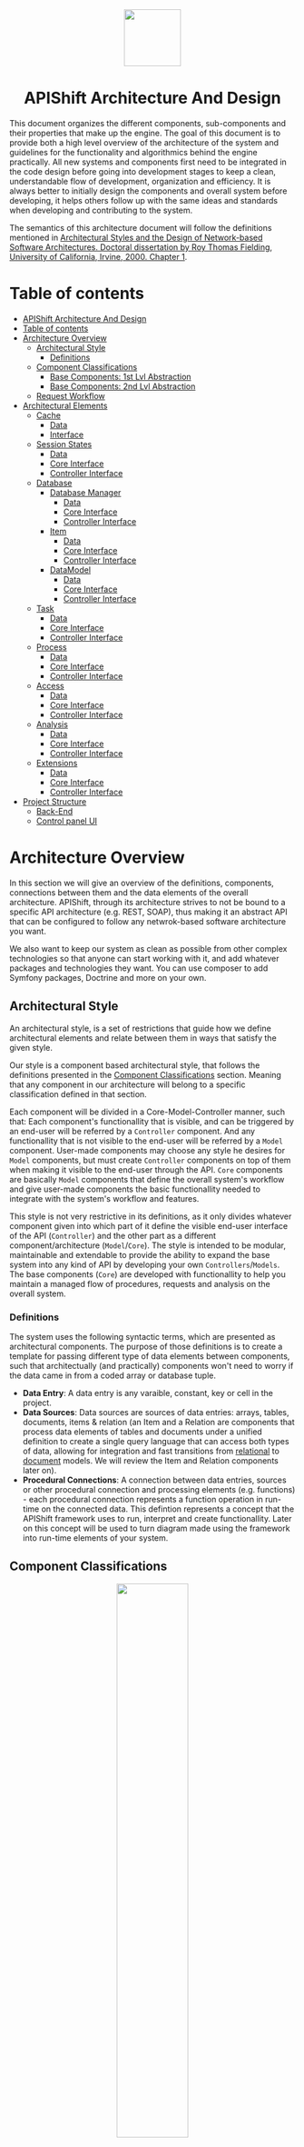 <div align="center">
<img width="100px" src="https://raw.githubusercontent.com/DevShiftTeam/APIShift/master/images/apishift-logo.png">

# APIShift Architecture And Design
</div>

This document organizes the different components, sub-components and their properties that make up the engine. The goal of this document is to provide both a high level overview of the architecture of the system and guidelines for the functionality and algorithmics behind the engine practically. All new systems and components first need to be integrated in the code design before going into development stages to keep a clean, understandable flow of development, organization and efficiency. It is always better to initially design the components and overall system before developing, it helps others follow up with the same ideas and standards when developing and contributing to the system.

The semantics of this architecture document will follow the definitions mentioned in [Architectural Styles and the Design of Network-based Software Architectures. Doctoral dissertation by Roy Thomas Fielding, University of California, Irvine, 2000. Chapter 1](https://www.ics.uci.edu/~fielding/pubs/dissertation/software_arch.htm).

# Table of contents
- [APIShift Architecture And Design](#apishift-architecture-and-design)
- [Table of contents](#table-of-contents)
- [Architecture Overview](#architecture-overview)
  - [Architectural Style](#architectural-style)
    - [Definitions](#definitions)
  - [Component Classifications](#component-classifications)
    - [Base Components: 1st Lvl Abstraction](#base-components-1st-lvl-abstraction)
    - [Base Components: 2nd Lvl Abstraction](#base-components-2nd-lvl-abstraction)
  - [Request Workflow](#request-workflow)
- [Architectural Elements](#architectural-elements)
  - [Cache](#cache)
    - [Data](#data)
    - [Interface](#interface)
  - [Session States](#session-states)
    - [Data](#data-1)
    - [Core Interface](#core-interface)
    - [Controller Interface](#controller-interface)
  - [Database](#database)
    - [Database Manager](#database-manager)
      - [Data](#data-2)
      - [Core Interface](#core-interface-1)
      - [Controller Interface](#controller-interface-1)
    - [Item](#item)
      - [Data](#data-3)
      - [Core Interface](#core-interface-2)
      - [Controller Interface](#controller-interface-2)
    - [DataModel](#datamodel)
      - [Data](#data-4)
      - [Core Interface](#core-interface-3)
      - [Controller Interface](#controller-interface-3)
  - [Task](#task)
    - [Data](#data-5)
    - [Core Interface](#core-interface-4)
    - [Controller Interface](#controller-interface-4)
  - [Process](#process)
    - [Data](#data-6)
    - [Core Interface](#core-interface-5)
    - [Controller Interface](#controller-interface-5)
  - [Access](#access)
    - [Data](#data-7)
    - [Core Interface](#core-interface-6)
    - [Controller Interface](#controller-interface-6)
  - [Analysis](#analysis)
    - [Data](#data-8)
    - [Core Interface](#core-interface-7)
    - [Controller Interface](#controller-interface-7)
  - [Extensions](#extensions)
    - [Data](#data-9)
    - [Core Interface](#core-interface-8)
    - [Controller Interface](#controller-interface-8)
- [Project Structure](#project-structure)
  - [Back-End](#back-end)
  - [Control panel UI](#control-panel-ui)

# Architecture Overview
In this section we will give an overview of the definitions, components, connections between them and the data elements of the overall architecture. APIShift, through its architecture strives to not be bound to a specific API architecture (e.g. REST, SOAP), thus making it an abstract API that can be configured to follow any netwrok-based software architecture you want.

We also want to keep our system as clean as possible from other complex technologies so that anyone can start working with it, and add whatever packages and technologies they want. You can use composer to add Symfony packages, Doctrine and more on your own.

## Architectural Style
An architectural style, is a set of restrictions that guide how we define architectural elements and relate between them in ways that satisfy the given style.

Our style is a component based architectural style, that follows the definitions presented in the [Component Classifications](#component-classifications) section. Meaning that any component in our architecture will belong to a specific classification defined in that section.

Each component will be divided in a Core-Model-Controller manner, such that: Each component's functionallity that is visible, and can be triggered by an end-user will be referred by a `Controller` component. And any functionallity that is not visible to the end-user will be referred by a `Model` component. User-made components may choose any style he desires for `Model` components, but must create `Controller` components on top of them when making it visible to the end-user through the API. `Core` components are basically `Model` components  that define the overall system's workflow and give user-made components the basic functionallity needed to integrate with the system's workflow and features.

This style is not very restrictive in its definitions, as it only divides whatever component given into which part of it define the visible end-user interface of the API (`Controller`) and the other part as a different component/architecture (`Model`/`Core`). The style is intended to be modular, maintainable and extendable to provide the ability to expand the base system into any kind of API by developing your own `Controllers`/`Models`. The base components (`Core`) are developed with functionallity to help you maintain a managed flow of procedures, requests and analysis on the overall system.

### Definitions
The system uses the following syntactic terms, which are presented as architectural components. The purpose of those definitions is to create a template for passing different type of data elements between components, such that architectually (and practically) components won't need to worry if the data came in from a coded array or database tuple.

 * __Data Entry__: A data entry is any varaible, constant, key or cell in the project.
 * __Data Sources__: Data sources are sources of data entries: arrays, tables, documents, items & relation (an Item and a Relation are components that process data elements of tables and documents under a unified definition to create a single query language that can access both types of data, allowing for integration and fast transitions from [relational](https://en.wikipedia.org/wiki/Relational_database) to [document](https://en.wikipedia.org/wiki/Document-oriented_database) models. We will review the Item and Relation components later on).
 * __Procedural Connections__: A connection between data entries, sources or other procedural connection and processing elements (e.g. functions) - each procedural connection represents a function operation in run-time on the connected data. This defintion represents a concept that the APIShift framework uses to run, interpret and create functionallity. Later on this concept will be used to turn diagram made using the framework into run-time elements of your system.

## Component Classifications
<div align="center">
<img width="50%" src="https://gitlab.com/lesscomplexity/apishift/-/raw/master/images/Architecture.png">
</div>

The diagram above shows the different classifications each component can  belong to. The purpose of these classification is to create an abstraction above the architectural components that can, in theory, classify any type of API or server components into these definitions for providing a scalable and modular system to build any type of API/Server. These classification are built around the idea that anyone can define & add it's own components, and classify them according to this model. Then the base components are created with definitions and connections that abide this classification, and the ability to expand their functionallity and architecture by combining other components in the same classification, to fit the desired architecture of any API/server the developer wishes to make.

### Base Components: 1st Lvl Abstraction
The system defines 3 main base concepts that give the basic functionallity to configure metadata, and have access to long and short term memory.
1. __Core Configurations__: Holds the framework's configurations. For example, credentials for connecting to the main database, and other hardcoded metadata. Practically the core file is defined during system installation. 
    * [Core Configurations Class](machine/core/Configurations.php)
2. __Database__: The components that manage and communicate with the database to access the 'long-term memory' of the framework from code and translate between different database models.
    * [PDO Objects Collection Class](machine/core/DataModelManager.php)
    * [Data Structure Manager Class](machine/core/DataModelManager.php)
    * [Item Class](machine/core/Item.php)
    * [Relation Class](machine/core/Relation.php)
3. __Session__: The components that manage the data elements and data strcuture and how they change per each session. Practically, in PHP terms, each session at any point in run-time has PHP array (key-value) defining the structure and data of the session stored in the `$_SESSION` variable, which our system refers to as the current session state. Can be considered as a 'short-term memory' of an API or BE.
    * [Session State Management Class](machine/core/SessionState.php)

### Base Components: 2nd Lvl Abstraction
The system also defines 3 higher level concepts that are using the base components to build up the logic, restrictions and analysis behind the requests of an API, and as a result, define modular and scalable components to handle it:
1. __Logic/Models__: Components that make use of the session, database and core of the API to provide `Model` functionallity. All these components are stored in the [models folder](machine/models), and later can also be made by creating procedures using the system's UI and attaching them using triggers  to other `Controllers`, `Models` and the overall lifecycle of the API.
    * [Task Management Class](machine/core/Task.php), Each task manages a collection of processes.
    * [Processes Management Class](machine/core/Process.php), Each process in a handler of procedural connections, and holds the functionallity to compile them in run-time.
2. __Access__: Components that provide functionallity to attaches validation procedures at run-time on the data/functionallity that an end-user wants to access/trigger. The access management tools are based on Tasks & Processes and complete autorizations using the session state.
    * [Authorization Class](machine/core/Authorizer.php)
3. __Analysis__: Components that are connected to other components of the system to accumulate usage data on the different components and the data that is transferred in the system to illustrate a analytic image of the system in terms of performance, access and usage.

Around all of these definitions, the engine defines __Controllers__ as the highest level of abstraction of an API it is concerned with. The controllers are components that contain all the possible requests that make up an API. Each controller makes use of logic, and is surrounded by access and analysis components to complete the full features of the API.

## Request Workflow
The APIShift framework provides a general workflow for each request, with an ecosystem that allows you to easily authenticate and analyze them. This workflow is configurable by the components and features of the system.

1. **Connect to main DB**: First and foremost, APIShift establishes a connection with the main DB, which contains the metadata needed to access to the cache, the session, run validation and authentcations on the server.
2. **Load default cache data**: The APIShift system caches metadata about the different sessions, database structure and more to speed up queries and operations.
3. **Load default session**: Loads the session, its structure and values.
4. **Validate Request**: Validates that the request format is valid. Check if request exists as a task (tasks will be discussed later), a controller method or an extension feature.
5. **Authorize Request**: Reaches the tasks that are attached as the authorization process of the request, compiles them, and by doing so confirms that the request can be accessed by the requesting end-user.
6. **Run Request**: If all the previous steps are completed successfully then the controller method requests by the user will be called.

Part 1 to 3 of this workflow is implemented by the [APIShift.php](machine/APIShift.php) file, and the other part 4 to 6 is implemented by the [API.php](machine/API.php) file. This separation is made so that if a developer wishes to implement server-side rendering or his own components using the framework's features, he can simply include the APIShift.php file, while the API.php file serves at the head file from which requests to the API controllers are made.

# Architectural Elements
This title will discuss the different components, connectors and data elements of the famework, their features, interfaces and responsibility.

## Cache
The cache an interface of a component that provides a handler for cache systems that can work ob different cache systems while hiding the implementation details behind the interface. The cache system is provided by the [CacheManager](machine/core/CacheManager.php).

### Data
> No Data

### Interface
* `addSystem($system_type, $name, $data)` Add a new cache system (APU, MemCached, Redis). Will be implemented later. This function will be available later for extendability and so the system will be able to integrate into larger system.
* `initialize()` Initializaes the cache system and return if initialization was successful.
* `loadDefaults()` Loads the database tables taht are used for system calls to not spend time requesting data from the database for core operations that happen frequently.
* `set($key, $value, $ttl, $system_name)` Set/modify a varaible in cache. System name is by default "main" which refers to the main cache system defined in the installation.
* `get($key, $system_name)` Get a variable by name from cache.
* `exists($key, $system_name)` Returns true if a key exists.
* `getTable($table_name, $ttl)` Load table data into cache.
* `getFromTable($table_name, $id, $ttl)` Store element from DB to cache.

## Session States
A session, for a program, is a data structure that its values are stored per each client, usually from the start untill the end of the interaction with an additional timeout. Sessions are great tools to store a certain "state" about a client when exchanging requests, indicating our program who the client is - is it an admin? a player in our app? a premium user maybe? all these different clients have different restrictions on the functionallity and data they can access. APIShift allows you to define different session states easily and then assign access rules by these states to data, controllers and methods. The classes that manage the session states are the [core of the SessionState](machine/core/SessionState.php). The [controller interface SessionState](machine/controller/SessionState.php) allows for managing the session through API requests.

The core of the SessionState contains the logic and functions that manage the session states, their updates, authorization and communication with the database. The controller of the SessionState provides a interface that a user can use to manipulate the session state - for example change the session on a given request to indicate a login or logout, and more. Each session state has a state structure, indicating how the data about the state is saved, it also needs to know which data entries to take value from to fill them, and who are their children:

 * __Structure__: A map, in our case a PHP array structure, with keys without values. It can contain nested maps.
 * __Values__: Indicators to where to which data entry to get the values from to fill in the structure.
 * __Children__: Children states inherit and extend the structure and values of the parent state and use the same authorization process but with additional options or restrictions as you chose. For example a user session state can have a premium children state that applies to premium users and provides access to more features in your application.

To manage session states in your API visit the "Session" tab in the control panel.

### Data
 * ___session_state___ - Used to encapsulated the session data strcture at a given state for different types of clients, and other.
   * _id_ - Identifier of the state.
   * _name_ - Name identifying the state.
   * _inactive_timeout_ - Timeout untill system disposes of the session user when not active.
   * _active_timeout_ - Timeout until system disposes the session since whether active or not.
   * _auth_task_ - Authorization task running the procedure when a user requests a change into this state. A task can be your own function, more on tasks will be discussed later.
   * _parent_ - The parent session state of this session
 * ___session_state_structures___ - Defines the key-value store structure of the session in run-time.
   * _id_ - Personal identification.
   * _state_ - Identification of state this entry belongs to.
   * _key_ - Name of the value the entry is holding.
   * _entry_ - Identification of the data entry which the value coppied from with when state is changed.
   * _parent_ - Identification of the parent entry.

### Core Interface
More will be added later

### Controller Interface
More will be added later

## Database
This system is configurable from the control panel and comes to life in your code. The system defines the database structure using an Object + Graph model and translates this model to the relational and other NoSQL models (Which makes it both an [ORM](https://en.wikipedia.org/wiki/Object-relational_mapping) & [ODM](https://www.quora.com/What-is-Object-Document-Mapping)). Each entity\object is refered to as an Item (which not only represents a single table, but can reference multiple tables) and each connection, is refered to as a Relation - which in itself acts as an Item (Allowing for relations between relations). It is translated into the relational model - SQL, in future versions also to different NoSQL models for increased integration.

The system strives to provide a graphical framework for constructing data in the database and manage access to the data. The [DataModelManager](machine/core/DataModelManager.php), [Item](machine/core/Item.php) & [Relation](machine/core/Relation.php) serve as the components that work with the graphical framework and translate it to the database's query language for you.

In later versions, you will be able to save your data on different DB servers, and APIShift will manage it for you - acting as a data warehouse. To add, modify and remove long-term data in your application visit the "Database" tab in the control panel.

### Database Manager
More will be added later

#### Data
More will be added later

#### Core Interface
More will be added later

#### Controller Interface
More will be added later

### Item
More will be added later

#### Data
More will be added later

#### Core Interface
More will be added later

#### Controller Interface
More will be added later

### DataModel
When working with database components of the APIShift, you create `Canvases`, where each canvas is a visual representation of database elements and how they are related & constructed. The system uses these terms/components:
 * __Item__: An abstract components that is presented as a collection of keys and values, that represent data elements stired in the DB.
 * __Relation__: A relation is an item that makes and abstract connection between 2 or more items. Since a relation is also an item you can make relations between relations - this is what makes the terminology of the engine as a combination between [graph model semantics](https://en.wikipedia.org/wiki/Graph_database), [object model semantics](https://en.wikipedia.org/wiki/Object_model) and an [entity-relationship model](https://en.wikipedia.org/wiki/Entity%E2%80%93relationship_model). Notice that I wrote 'abstract connection' as a relation doesn't store or address primary or foreign keys, this frees the system from normalizing the database only in one way, and makes it easier to translate between different data models. Each relation is one of those types:
    * *One-To-One*: For each instance of the relation, there can be no more than one instance for each of the parent item/s and related item/s (as you can see a relation can be derived from more that one item, referenced as parent item/s, to any other more than one item, references as related item/s).
    * *One-To-Many*: For each instance of the relation, there can be no more than one instance of parent items but as many related item instances as you like.
    * *Many-To-Many*: For each instance of the relation, there can as many parent and related items instances as you like.
 * __Group__: Items & Relations can be grouped together - grouping abstracts items and relations as a single elements which helps developers create relations between multiple items in a single connection, it is made for better user experience. Practically, when a relation is pointing to a group or from a group, the table representing the relation will have a `from_type` and `to_type` respectively, which are foreign keys related to a table holding the types of items in the group.
 * __Type__: Each Item & Relation can have types - for example the users item can be of type admin, premium or regular - this feature is also for better user experience, as developers can view and manage types in system queries, and even relate only specific types of items, which offers more flexibility.

These kind of defintions and components allow us to keep a single query language to access, cunstruct and normalize data elements in a database of any type (SQL and NoSQL structures like mongodb, graphQL and more).

#### Data
More will be added later

#### Core Interface
More will be added later

#### Controller Interface
More will be added later

## Task
More will be added later

### Data
More will be added later

### Core Interface
More will be added later

### Controller Interface
More will be added later

## Process
More will be added later

### Data
More will be added later

### Core Interface
More will be added later

### Controller Interface
More will be added later

## Access
More will be added later

### Data
More will be added later

### Core Interface
More will be added later

### Controller Interface
More will be added later

## Analysis
More will be added later

### Data
More will be added later

### Core Interface
More will be added later

### Controller Interface
More will be added later

## Extensions
More will be added later

### Data
More will be added later

### Core Interface
More will be added later

### Controller Interface
More will be added later

# Project Structure
Here we will review the filesystem structure of the APIShift framework before getting into specifics.

## Back-End
The back-end of the system is in the [machine folder](machine/) where you can find 4 different folders:
 * __[Core folder](machine/core)__: The folder containing all the files defining the basic core, database and session components of the system. The core files are classes that make up the main workflow of the system and contain methods to work with the system's main features. Any new core feature will be integrated into files in this folder or as new files. Everything in the core folder should be under the namespace `APIShift\Core`.
 * __[Models folder](machine/models)__: Contains any classes that are used to make logical and database specific operations outside the scope of the system - made for users of the system. If you are contributing then you will probably touch every folder besides this one, unless you are adding features for managing extensions or helper functions, as the extensions management class and helper class exist in this folder. Everything in the models folder should be under the namespace `APIShift\Models`.
 * __[Controllers folder](machine/controllers)__: The controller classes hold the methods that define the requests that can be made to the API. Each controller method validates the request and then runs through the necessary models and core files to complete the request. The `Authorizer` handles the authorization and access rules for user-made methods - but if you are making methods for the control panel and developers of the system make sure to use the `Authorizer::authorizeState()` function, when no parameters are provided, it exits if the user is not in admin state - which is set only when the developer logs into the framework. Everything in the controllers folder should be under the namespace `APIShift\Controllers`.
 * __[Data folder](machine/data)__: Files that store and provide streams of data elements to system components, without modifying the data. For example, ini and sql files that load and install the system and other helpful files for configurations and more.

And there are 2 main files in the back-end:
 * **[APIShift](machine/APIShift.php)**: A simple script that loads the autoloader of the system - which knows how to interpret the framework's namespaces with ease, loads the session and starts the main connection with the database.
 * **[API](machine/API.php)**: This file manages the API workflows for each request, it first calls the APIShift file to load the system, then it validates the request, calls the authorizer to authorize the request, and runs the desired controller & method - the only way to make API requests to any controller should only be from this file, as it integrates the authorization process for you and other necessary check. If you build your views from PHP files than you need to include the APIShift file as explained in the [readme](README.md)'s usage section.

## Control panel UI
The second most important structure to understand is the UI of the control panel which sits in the [control folder](control/). The control panel has a [UI folder](control/UI/) that contains all the UI components and an [index file](control/index.html) that integrates them together to make the single-page application of the control panel. The UI folder contains 4 sub-folder:

 * __[Components](control/UI/components)__: Components that help pages be complete, or other mixins to store repeating vue function and components.
 * __[Pages](control/UI/pages)__: Vue pages. I don't think further explanation is necessary.
 * __[Scripts](control/UI/scripts)__: Scripts that contain helping functions and classes - mainly the [APIShift JS library](control/UI/scripts/APIShift.js) is stored there to help us communicate and stay with the same standard and data as the back-end.
 * __[Styles](control/UI/style)__: All the css and other styling files of the control panel.
